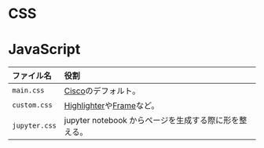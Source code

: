 # CSS

# JavaScript

|ファイル名|役割|
|:--|:--|
|`main.css`|[Cisco](https://www.cisco.com/c/m/en_us/solutions/enterprise-networks/digital-network-architecture/dna-mobility-infographic.html)のデフォルト。|
|`custom.css`|[Highlighter](https://github.com/iwasakishuto/iwasakishuto.github.io/wiki/Highlighter)や[Frame](https://github.com/iwasakishuto/iwasakishuto.github.io/wiki/Frame)など。|
|`jupyter.css`|jupyter notebook からページを生成する際に形を整える。|
